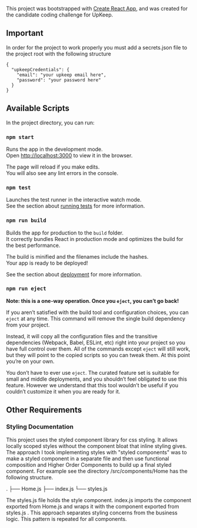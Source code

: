This project was bootstrapped with [Create React App](https://github.com/facebook/create-react-app), and was created for the candidate coding challenge for UpKeep.

## Important
In order for the project to work properly you must add a secrets.json file to the project root with the following structure
```
{
  "upkeepCredentials": {
    "email": "your upkeep email here",
    "password": "your password here"
  }
}
```

## Available Scripts

In the project directory, you can run:

### `npm start`

Runs the app in the development mode.<br>
Open [http://localhost:3000](http://localhost:3000) to view it in the browser.

The page will reload if you make edits.<br>
You will also see any lint errors in the console.

### `npm test`

Launches the test runner in the interactive watch mode.<br>
See the section about [running tests](https://facebook.github.io/create-react-app/docs/running-tests) for more information.

### `npm run build`

Builds the app for production to the `build` folder.<br>
It correctly bundles React in production mode and optimizes the build for the best performance.

The build is minified and the filenames include the hashes.<br>
Your app is ready to be deployed!

See the section about [deployment](https://facebook.github.io/create-react-app/docs/deployment) for more information.

### `npm run eject`

**Note: this is a one-way operation. Once you `eject`, you can’t go back!**

If you aren’t satisfied with the build tool and configuration choices, you can `eject` at any time. This command will remove the single build dependency from your project.

Instead, it will copy all the configuration files and the transitive dependencies (Webpack, Babel, ESLint, etc) right into your project so you have full control over them. All of the commands except `eject` will still work, but they will point to the copied scripts so you can tweak them. At this point you’re on your own.

You don’t have to ever use `eject`. The curated feature set is suitable for small and middle deployments, and you shouldn’t feel obligated to use this feature. However we understand that this tool wouldn’t be useful if you couldn’t customize it when you are ready for it.

## Other Requirements 

### Styling Documentation  

This project uses the styled component library for css styling.  It allows locally scoped styles without the component bloat that inline styling gives.  The approach I took implementing styles with "styled components" was to make a styled component in a separate file and then use functional composition and Higher Order Components to build up a final styled component.  For example see the directory /src/components/Home has the following structure.  

.
├── Home.js
├── index.js
└── styles.js

The styles.js file holds the style component.  index.js imports the component exported from Home.js and wraps it with the component exported from styles.js .  This approach separates styling concerns from the business logic. This pattern is repeated for all components.  

